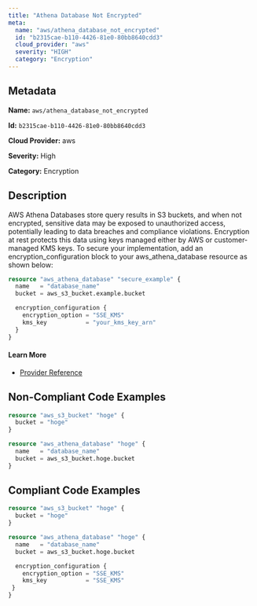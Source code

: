 ```yaml
---
title: "Athena Database Not Encrypted"
meta:
  name: "aws/athena_database_not_encrypted"
  id: "b2315cae-b110-4426-81e0-80bb8640cdd3"
  cloud_provider: "aws"
  severity: "HIGH"
  category: "Encryption"
---
```


## Metadata
**Name:** `aws/athena_database_not_encrypted`

**Id:** `b2315cae-b110-4426-81e0-80bb8640cdd3`

**Cloud Provider:** aws

**Severity:** High

**Category:** Encryption

## Description
AWS Athena Databases store query results in S3 buckets, and when not encrypted, sensitive data may be exposed to unauthorized access, potentially leading to data breaches and compliance violations. Encryption at rest protects this data using keys managed either by AWS or customer-managed KMS keys. To secure your implementation, add an encryption_configuration block to your aws_athena_database resource as shown below:

```terraform
resource "aws_athena_database" "secure_example" {
  name   = "database_name"
  bucket = aws_s3_bucket.example.bucket

  encryption_configuration {
    encryption_option = "SSE_KMS"
    kms_key           = "your_kms_key_arn"
  }
}
```

#### Learn More

 - [Provider Reference](https://registry.terraform.io/providers/hashicorp/aws/latest/docs/resources/athena_database#encryption_configuration)

## Non-Compliant Code Examples
```terraform
resource "aws_s3_bucket" "hoge" {
  bucket = "hoge"
}

resource "aws_athena_database" "hoge" {
  name   = "database_name"
  bucket = aws_s3_bucket.hoge.bucket
}

```

## Compliant Code Examples
```terraform
resource "aws_s3_bucket" "hoge" {
  bucket = "hoge"
}

resource "aws_athena_database" "hoge" {
  name   = "database_name"
  bucket = aws_s3_bucket.hoge.bucket

  encryption_configuration {
    encryption_option = "SSE_KMS"
    kms_key           = "SSE_KMS"
 }
}

```